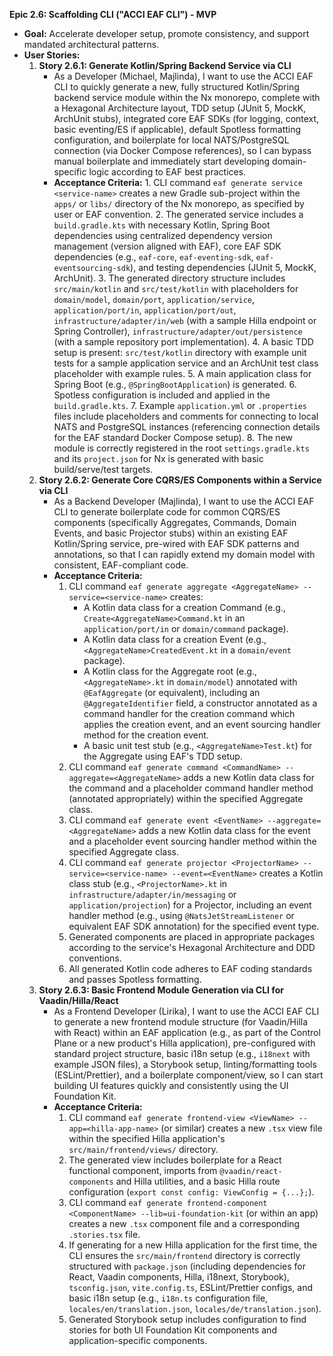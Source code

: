 **Epic 2.6: Scaffolding CLI (\"ACCI EAF CLI\") - MVP**

- **Goal:** Accelerate developer setup, promote consistency, and support mandated architectural
  patterns.
- **User Stories:**
  1. **Story 2.6.1: Generate Kotlin/Spring Backend Service via CLI**
     - As a Developer (Michael, Majlinda), I want to use the ACCI EAF CLI to quickly generate a new,
       fully structured Kotlin/Spring backend service module within the Nx monorepo, complete with a
       Hexagonal Architecture layout, TDD setup (JUnit 5, MockK, ArchUnit stubs), integrated core
       EAF SDKs (for logging, context, basic eventing/ES if applicable), default Spotless formatting
       configuration, and boilerplate for local NATS/PostgreSQL connection (via Docker Compose
       references), so I can bypass manual boilerplate and immediately start developing
       domain-specific logic according to EAF best practices.
     - **Acceptance Criteria:** 1. CLI command `eaf generate service <service-name>` creates a new
       Gradle sub-project within the `apps/` or `libs/` directory of the Nx monorepo, as specified
       by user or EAF convention. 2. The generated service includes a `build.gradle.kts` with
       necessary Kotlin, Spring Boot dependencies using centralized dependency version management
       (version aligned with EAF), core EAF SDK dependencies (e.g., `eaf-core`, `eaf-eventing-sdk`,
       `eaf-eventsourcing-sdk`), and testing dependencies (JUnit 5, MockK, ArchUnit). 3. The
       generated directory structure includes `src/main/kotlin` and `src/test/kotlin` with
       placeholders for `domain/model`, `domain/port`, `application/service`, `application/port/in`,
       `application/port/out`, `infrastructure/adapter/in/web` (with a sample Hilla endpoint or
       Spring Controller), `infrastructure/adapter/out/persistence` (with a sample repository port
       implementation). 4. A basic TDD setup is present: `src/test/kotlin` directory with example
       unit tests for a sample application service and an ArchUnit test class placeholder with
       example rules. 5. A main application class for Spring Boot (e.g., `@SpringBootApplication`)
       is generated. 6. Spotless configuration is included and applied in the `build.gradle.kts`. 7.
       Example `application.yml` or `.properties` files include placeholders and comments for
       connecting to local NATS and PostgreSQL instances (referencing connection details for the EAF
       standard Docker Compose setup). 8. The new module is correctly registered in the root
       `settings.gradle.kts` and its `project.json` for Nx is generated with basic build/serve/test
       targets.
  2. **Story 2.6.2: Generate Core CQRS/ES Components within a Service via CLI**
     - As a Backend Developer (Majlinda), I want to use the ACCI EAF CLI to generate boilerplate
       code for common CQRS/ES components (specifically Aggregates, Commands, Domain Events, and
       basic Projector stubs) within an existing EAF Kotlin/Spring service, pre-wired with EAF SDK
       patterns and annotations, so that I can rapidly extend my domain model with consistent,
       EAF-compliant code.
     - **Acceptance Criteria:**
       1. CLI command `eaf generate aggregate <AggregateName> --service=<service-name>` creates:
          - A Kotlin data class for a creation Command (e.g., `Create<AggregateName>Command.kt` in
            an `application/port/in` or `domain/command` package).
          - A Kotlin data class for a creation Event (e.g., `<AggregateName>CreatedEvent.kt` in a
            `domain/event` package).
          - A Kotlin class for the Aggregate root (e.g., `<AggregateName>.kt` in `domain/model`)
            annotated with `@EafAggregate` (or equivalent), including an `@AggregateIdentifier`
            field, a constructor annotated as a command handler for the creation command which
            applies the creation event, and an event sourcing handler method for the creation event.
          - A basic unit test stub (e.g., `<AggregateName>Test.kt`) for the Aggregate using EAF\'s
            TDD setup.
       2. CLI command `eaf generate command <CommandName> --aggregate=<AggregateName>` adds a new
          Kotlin data class for the command and a placeholder command handler method (annotated
          appropriately) within the specified Aggregate class.
       3. CLI command `eaf generate event <EventName> --aggregate=<AggregateName>` adds a new Kotlin
          data class for the event and a placeholder event sourcing handler method within the
          specified Aggregate class.
       4. CLI command
          `eaf generate projector <ProjectorName> --service=<service-name> --event=<EventName>`
          creates a Kotlin class stub (e.g., `<ProjectorName>.kt` in
          `infrastructure/adapter/in/messaging` or `application/projection`) for a Projector,
          including an event handler method (e.g., using `@NatsJetStreamListener` or equivalent EAF
          SDK annotation) for the specified event type.
       5. Generated components are placed in appropriate packages according to the service\'s
          Hexagonal Architecture and DDD conventions.
       6. All generated Kotlin code adheres to EAF coding standards and passes Spotless formatting.
  3. **Story 2.6.3: Basic Frontend Module Generation via CLI for Vaadin/Hilla/React**
     - As a Frontend Developer (Lirika), I want to use the ACCI EAF CLI to generate a new frontend
       module structure (for Vaadin/Hilla with React) within an EAF application (e.g., as part of
       the Control Plane or a new product\'s Hilla application), pre-configured with standard
       project structure, basic i18n setup (e.g., `i18next` with example JSON files), a Storybook
       setup, linting/formatting tools (ESLint/Prettier), and a boilerplate component/view, so I can
       start building UI features quickly and consistently using the UI Foundation Kit.
     - **Acceptance Criteria:**
       1. CLI command `eaf generate frontend-view <ViewName> --app=<hilla-app-name>` (or similar)
          creates a new `.tsx` view file within the specified Hilla application\'s
          `src/main/frontend/views/` directory.
       2. The generated view includes boilerplate for a React functional component, imports from
          `@vaadin/react-components` and Hilla utilities, and a basic Hilla route configuration
          (`export const config: ViewConfig = {...};`).
       3. CLI command `eaf generate frontend-component <ComponentName> --lib=ui-foundation-kit` (or
          within an app) creates a new `.tsx` component file and a corresponding `.stories.tsx`
          file.
       4. If generating for a new Hilla application for the first time, the CLI ensures the
          `src/main/frontend` directory is correctly structured with `package.json` (including
          dependencies for React, Vaadin components, Hilla, i18next, Storybook), `tsconfig.json`,
          `vite.config.ts`, ESLint/Prettier configs, and basic i18n setup (e.g., `i18n.ts`
          configuration file, `locales/en/translation.json`, `locales/de/translation.json`).
       5. Generated Storybook setup includes configuration to find stories for both UI Foundation
          Kit components and application-specific components.

